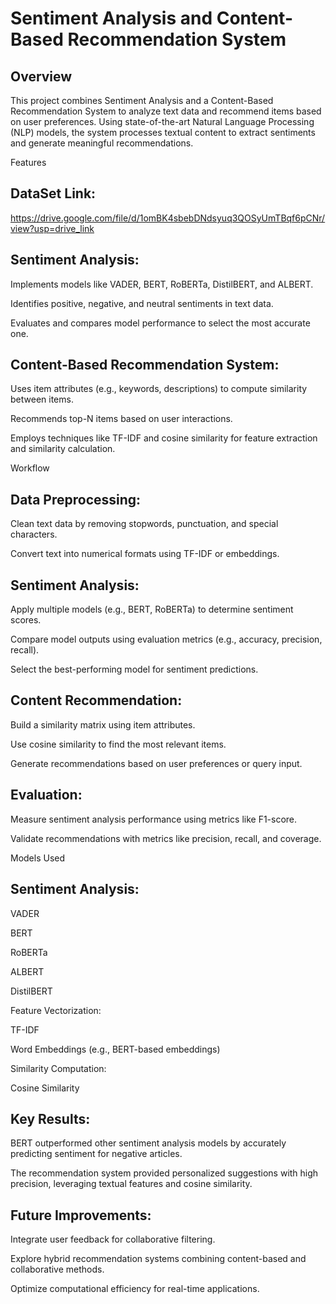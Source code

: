 # Sentiment Analysis and Content-Based Recommendation System

## Overview

This project combines Sentiment Analysis and a Content-Based Recommendation System to analyze text data and recommend items based on user preferences. Using state-of-the-art Natural Language Processing (NLP) models, the system processes textual content to extract sentiments and generate meaningful recommendations.

Features
## DataSet Link:
https://drive.google.com/file/d/1omBK4sbebDNdsyuq3QOSyUmTBqf6pCNr/view?usp=drive_link

## Sentiment Analysis:

Implements models like VADER, BERT, RoBERTa, DistilBERT, and ALBERT.

Identifies positive, negative, and neutral sentiments in text data.

Evaluates and compares model performance to select the most accurate one.

## Content-Based Recommendation System:

Uses item attributes (e.g., keywords, descriptions) to compute similarity between items.

Recommends top-N items based on user interactions.

Employs techniques like TF-IDF and cosine similarity for feature extraction and similarity calculation.

Workflow

## Data Preprocessing:

Clean text data by removing stopwords, punctuation, and special characters.

Convert text into numerical formats using TF-IDF or embeddings.

## Sentiment Analysis:

Apply multiple models (e.g., BERT, RoBERTa) to determine sentiment scores.

Compare model outputs using evaluation metrics (e.g., accuracy, precision, recall).

Select the best-performing model for sentiment predictions.

## Content Recommendation:

Build a similarity matrix using item attributes.

Use cosine similarity to find the most relevant items.

Generate recommendations based on user preferences or query input.

## Evaluation:

Measure sentiment analysis performance using metrics like F1-score.

Validate recommendations with metrics like precision, recall, and coverage.

Models Used

## Sentiment Analysis:

VADER

BERT

RoBERTa

ALBERT

DistilBERT

Feature Vectorization:

TF-IDF

Word Embeddings (e.g., BERT-based embeddings)

Similarity Computation:

Cosine Similarity

## Key Results:

BERT outperformed other sentiment analysis models by accurately predicting sentiment for negative articles.

The recommendation system provided personalized suggestions with high precision, leveraging textual features and cosine similarity.

## Future Improvements:

Integrate user feedback for collaborative filtering.

Explore hybrid recommendation systems combining content-based and collaborative methods.

Optimize computational efficiency for real-time applications.
